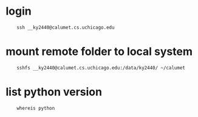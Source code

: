 
# login
```shell
	ssh __ky2440@calumet.cs.uchicago.edu
```

# mount remote folder to local system
```shell
	sshfs __ky2440@calumet.cs.uchicago.edu:/data/ky2440/ ~/calumet
```

# list python version 
```shell
	whereis python
```




